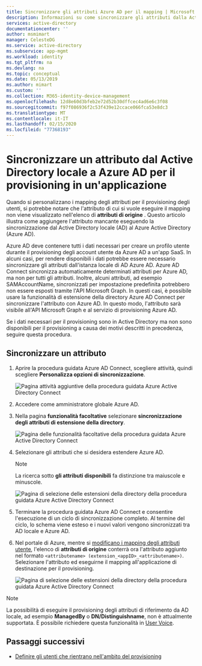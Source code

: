 ```yaml
---
title: Sincronizzare gli attributi Azure AD per il mapping | Microsoft Docs
description: Informazioni su come sincronizzare gli attributi dalla Active Directory locale a Azure AD. Quando si configura il provisioning utenti in app SaaS, usare la funzionalità di estensione della directory per aggiungere gli attributi di origine che non sono sincronizzati per impostazione predefinita.
services: active-directory
documentationcenter: ''
author: msmimart
manager: CelesteDG
ms.service: active-directory
ms.subservice: app-mgmt
ms.workload: identity
ms.tgt_pltfrm: na
ms.devlang: na
ms.topic: conceptual
ms.date: 05/13/2019
ms.author: mimart
ms.custom: ''
ms.collection: M365-identity-device-management
ms.openlocfilehash: 12d8e60d3bfeb2e72d52b30dffcec4ad6e6c3f08
ms.sourcegitcommit: f97f086936f2c53f439e12ccace066fca53e8dc3
ms.translationtype: MT
ms.contentlocale: it-IT
ms.lasthandoff: 02/15/2020
ms.locfileid: "77368193"
---
```

# <a name="sync-an-attribute-from-your-on-premises-active-directory-to-azure-ad-for-provisioning-to-an-application"></a>Sincronizzare un attributo dal Active Directory locale a Azure AD per il provisioning in un'applicazione

Quando si personalizzano i mapping degli attributi per il provisioning degli utenti, si potrebbe notare che l'attributo di cui si vuole eseguire il mapping non viene visualizzato nell'elenco di **attributi di origine** . Questo articolo illustra come aggiungere l'attributo mancante eseguendo la sincronizzazione dal Active Directory locale (AD) al Azure Active Directory (Azure AD).

Azure AD deve contenere tutti i dati necessari per creare un profilo utente durante il provisioning degli account utente da Azure AD a un'app SaaS. In alcuni casi, per rendere disponibili i dati potrebbe essere necessario sincronizzare gli attributi dall'istanza locale di AD Azure AD. Azure AD Connect sincronizza automaticamente determinati attributi per Azure AD, ma non per tutti gli attributi. Inoltre, alcuni attributi, ad esempio SAMAccountName, sincronizzati per impostazione predefinita potrebbero non essere esposti tramite l'API Microsoft Graph. In questi casi, è possibile usare la funzionalità di estensione della directory Azure AD Connect per sincronizzare l'attributo con Azure AD. In questo modo, l'attributo sarà visibile all'API Microsoft Graph e al servizio di provisioning Azure AD.

Se i dati necessari per il provisioning sono in Active Directory ma non sono disponibili per il provisioning a causa dei motivi descritti in precedenza, seguire questa procedura.
 
## <a name="sync-an-attribute"></a>Sincronizzare un attributo 

1. Aprire la procedura guidata Azure AD Connect, scegliere attività, quindi scegliere **Personalizza opzioni di sincronizzazione**.

   ![Pagina attività aggiuntive della procedura guidata Azure Active Directory Connect](./media/user-provisioning-sync-attributes-for-mapping/active-directory-connect-customize.png)
 
2. Accedere come amministratore globale Azure AD. 

3. Nella pagina **funzionalità facoltative** selezionare **sincronizzazione degli attributi di estensione della directory**.
 
   ![Pagina delle funzionalità facoltative della procedura guidata Azure Active Directory Connect](./media/user-provisioning-sync-attributes-for-mapping/active-directory-connect-directory-extension-attribute-sync.png)

4. Selezionare gli attributi che si desidera estendere Azure AD.
   > [!NOTE]
   > La ricerca sotto **gli attributi disponibili** fa distinzione tra maiuscole e minuscole.

   ![Pagina di selezione delle estensioni della directory della procedura guidata Azure Active Directory Connect](./media/user-provisioning-sync-attributes-for-mapping/active-directory-connect-directory-extensions.png)

5. Terminare la procedura guidata Azure AD Connect e consentire l'esecuzione di un ciclo di sincronizzazione completo. Al termine del ciclo, lo schema viene esteso e i nuovi valori vengono sincronizzati tra AD locale e Azure AD.
 
6. Nel portale di Azure, mentre si [modificano i mapping degli attributi utente](customize-application-attributes.md), l'elenco di **attributi di origine** conterrà ora l'attributo aggiunto nel formato `<attributename> (extension_<appID>_<attributename>)`. Selezionare l'attributo ed eseguirne il mapping all'applicazione di destinazione per il provisioning.

   ![Pagina di selezione delle estensioni della directory della procedura guidata Azure Active Directory Connect](./media/user-provisioning-sync-attributes-for-mapping/attribute-mapping-extensions.png)

> [!NOTE]
> La possibilità di eseguire il provisioning degli attributi di riferimento da AD locale, ad esempio **ManagedBy** o **DN/Distinguishname**, non è attualmente supportata. È possibile richiedere questa funzionalità in [User Voice](https://feedback.azure.com/forums/169401-azure-active-directory). 

## <a name="next-steps"></a>Passaggi successivi

* [Definire gli utenti che rientrano nell'ambito del provisioning](../app-provisioning/define-conditional-rules-for-provisioning-user-accounts.md)
